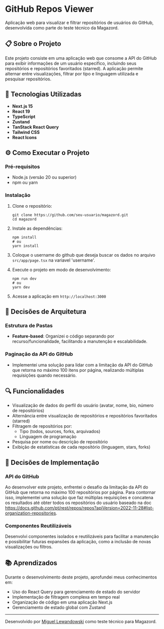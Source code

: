 # GitHub Repos Viewer

Aplicação web para visualizar e filtrar repositórios de usuários do GitHub, desenvolvida como parte do teste técnico da Magazord.

## 📋 Sobre o Projeto

Este projeto consiste em uma aplicação web que consome a API do GitHub para exibir informações de um usuário específico, incluindo seus repositórios e repositórios favoritados (starred). A aplicação permite alternar entre visualizações, filtrar por tipo e linguagem utilizada e pesquisar repositórios.

## 🚀 Tecnologias Utilizadas

- **Next.js 15** 
- **React 19** 
- **TypeScript** 
- **Zustand** 
- **TanStack React Query** 
- **Tailwind CSS** 
- **React Icons**

## ⚙️ Como Executar o Projeto

### Pré-requisitos
- Node.js (versão 20 ou superior)
- npm ou yarn

### Instalação

1. Clone o repositório:
   ```
   git clone https://github.com/seu-usuario/magazord.git
   cd magazord
   ```

2. Instale as dependências:
   ```
   npm install
   # ou
   yarn install
   ```

3. Coloque o username do github que deseja buscar os dados no arquivo `src/app/page.tsx` na variavel 'username'.

4. Execute o projeto em modo de desenvolvimento:
   ```
   npm run dev
   # ou
   yarn dev
   ```

5. Acesse a aplicação em `http://localhost:3000`


## 🧩 Decisões de Arquitetura

### Estrutura de Pastas
- **Feature-based**: Organizei o código separando por recurso/funcionalidade, facilitando a manutenção e escalabilidade.

### Paginação da API do GitHub
- Implementei uma solução para lidar com a limitação da API do GitHub que retorna no máximo 100 itens por página, realizando múltiplas requisições quando necessário.

## 🔍 Funcionalidades

- Visualização de dados do perfil do usuário (avatar, nome, bio, número de repositórios)
- Alternância entre visualização de repositórios e repositórios favoritados (starred)
- Filtragem de repositórios por:
  - Tipo (todos, sources, forks, arquivados)
  - Linguagem de programação
- Pesquisa por nome ou descrição de repositório
- Exibição de estatísticas de cada repositório (linguagem, stars, forks)

## 📝 Decisões de Implementação

### API do GitHub
Ao desenvolver este projeto, enfrentei o desafio da limitação da API do GitHub que retorna no máximo 100 repositórios por página. Para contornar isso, implementei uma solução que faz múltiplas requisições e concatena os resultados até obter todos os repositórios do usuário baseado na doc https://docs.github.com/pt/rest/repos/repos?apiVersion=2022-11-28#list-organization-repositories.

### Componentes Reutilizáveis
Desenvolvi componentes isolados e reutilizáveis para facilitar a manutenção e possibilitar futuras expansões da aplicação, como a inclusão de novas visualizações ou filtros.

## 📚 Aprendizados

Durante o desenvolvimento deste projeto, aprofundei meus conhecimentos em:
- Uso do React Query para gerenciamento de estado do servidor
- Implementação de filtragem complexa em tempo real
- Organização de código em uma aplicação Next.js
- Gerenciamento de estado global com Zustand

---

Desenvolvido por [Miguel Lewandowski](https://github.com/MiguelLewandowski) como teste técnico para Magazord.